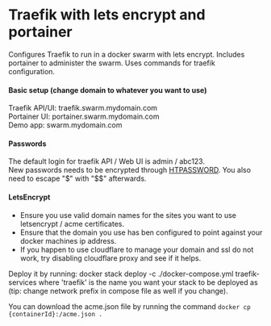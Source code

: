 # Traefik with lets encrypt and portainer

Configures Traefik to run in a docker swarm with lets encrypt. Includes portainer to administer the swarm.
Uses commands for traefik configuration.

#### Basic setup (change domain to whatever you want to use)

Traefik API/UI: traefik.swarm.mydomain.com  
Portainer UI: portainer.swarm.mydomain.com  
Demo app: swarm.mydomain.com  

#### Passwords

The default login for traefik API / Web UI is admin / abc123.  
New passwords needs to be encrypted through [HTPASSWORD](http://www.htaccesstools.com/htpasswd-generator).
You also need to escape "$" with "$$" afterwards.

#### LetsEncrypt

* Ensure you use valid domain names for the sites you want to use letsencrypt / acme certificates.
* Ensure that the domain you use has ben configured to point against your docker machines ip address.
* If you happen to use cloudflare to manage your domain and ssl do not work, try disabling cloudflare proxy and see if it helps.

Deploy it by running: docker stack deploy -c ./docker-compose.yml traefik-services
where 'traefik' is the name you want your stack to be deployed as (tip: change network prefix in compose file as well if you change).

You can download the acme.json file by running the command `docker cp {containerId}:/acme.json .`
